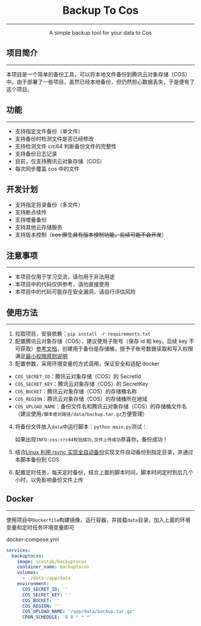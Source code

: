 <h1 align="center">Backup To Cos</h1>

---

<p align="center">A simple backup tool for your data to Cos</p>

## 项目简介

---

本项目是一个简单的备份工具，可以将本地文件备份到腾讯云对象存储（COS）中。由于部署了一些项目，虽然已经本地备份，但仍然担心数据丢失，于是便有了这个项目。

## 功能

---

- 支持指定文件备份（单文件）
- 支持备份时检测文件是否已经修改
- 支持检测文件 crc64 判断备份文件的完整性
- 支持备份日志记录
- 目前，仅支持腾讯云对象存储（COS）
- 每次同步覆盖 cos 中的文件

## 开发计划

- 支持指定目录备份（多文件）
- 支持断点续传
- 支持增量备份
- 支持其他云存储服务
- 支持版本控制（~~cos 原生具有版本控制功能，后续可能不会开发~~）

## 注意事项

---

- 本项目仅用于学习交流，请勿用于非法用途
- 本项目中的代码仅供参考，请勿直接使用
- 本项目中的代码可能存在安全漏洞，请自行评估风险

## 使用方法

---

1. 拉取项目，安装依赖：`pip install -r requirements.txt`
2. 配置腾讯云对象存储（COS），建议使用子账号（保存 id 和 key，后续 key 不可获取）[参考文档](https://cloud.tencent.com/document/product/436/11714)，创建用于备份是存储桶，授予子账号数据读取和写入权限满足[最小权限原则说明](https://cloud.tencent.com/document/product/436/38618)
3. 配置参数，采用环境变量的方式调用，保证安全和适配 docker

- `COS_SECRET_ID`：腾讯云对象存储（COS）的 SecretId
- `COS_SECRET_KEY`：腾讯云对象存储（COS）的 SecretKey
- `COS_BUCKET`：腾讯云对象存储（COS）的存储桶名称
- `COS_REGION`：腾讯云对象存储（COS）的存储桶所在地域
- `COS_UPLOAD_NAME`：备份文件名和腾讯云对象存储（COS）的存储桶文件名（建议使用`/脚本绝对路径/data/backup.tar.gz`方便管理）

4. 将备份文件放入`data`中运行脚本：`python main.py`测试：

   如果出现`INFO:cos:crc64校验成功,文件上传成功`恭喜你，备份成功！

5. 结合[Linux 利用 rsync 实现全自动备份](https://flysch.top/study/questions/docker_backup.html)实现文件自动备份到指定目录，并通过本脚本备份到 COS

6. 配置定时任务，每天定时备份，结合上面的脚本时间，脚本时间定时到后几个小时，以免影响备份文件上传

## Docker

---

使用项目中`Dockerfile`构建镜像，运行容器，并挂载`data`目录，加入上面的环境变量和定时任务环境变量即可

docker-compose.yml

```yaml
services:
  backuptocos:
    image: icestab/backuptocos
    container_name: backuptocos
    volumes:
      - ./data:/app/data
    environment:
      COS_SECRET_ID: ''
      COS_SECRET_KEY: ''
      COS_BUCKET: ''
      COS_REGION: ''
      COS_UPLOAD_NAME: '/app/data/backup.tar.gz'
      CRON_SCHEDULE: '0 0 * * *'
```
